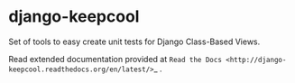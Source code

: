 django-keepcool
===============

Set of tools to easy create unit tests for Django Class-Based Views.

Read extended documentation provided at `Read the Docs <http://django-keepcool.readthedocs.org/en/latest/>`_ .